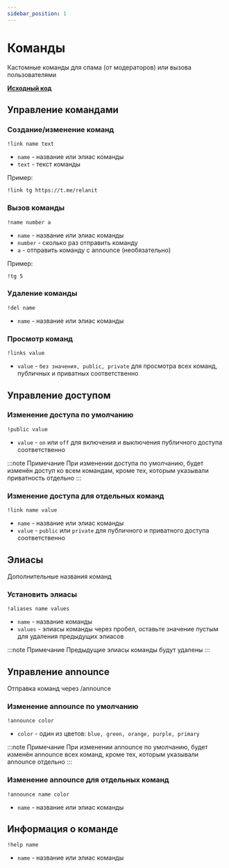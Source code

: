 ```yaml
---
sidebar_position: 1
---
```


# Команды

Кастомные команды для спама (от модераторов) или вызова пользователями

**[Исходный код](https://github.com/Relanit/ModBoty/blob/master/commands/link.py)**

## Управление командами

### Создание/изменение команд
`!link name text`
- `name` - название или элиас команды
- `text` - текст команды

Пример:
```
!link tg https://t.me/relanit
```

### Вызов команды
`!name number a`
- `name` - название или элиас команды
- `number` - сколько раз отправить команду
- `a` - отправить команду с announce (необязательно)

Пример:
```
!tg 5
```

### Удаление команды
`!del name`
- `name` - название или элиас команды

### Просмотр команд
`!links value`
- `value` - `без значения, public, private` для просмотра всех команд, публичных и приватных соответственно

## Управление доступом

### Изменение доступа по умолчанию
`!public value`
- `value` - `on` или `off` для включения и выключения публичного доступа соответственно

:::note Примечание
При изменении доступа по умолчанию, будет изменён доступ ко всем командам, кроме тех, которым указывали приватность отдельно
:::

### Изменение доступа для отдельных команд
`!link name value`
- `name` - название или элиас команды
- `value` - `public` или `private` для публичного и приватного доступа соответственно

## Элиасы
Дополнительные названия команд

### Установить элиасы
`!aliases name values`
- `name` - название команды
- `values` - элиасы команды через пробел, оставьте значение пустым для удаления предыдущих элиасов


:::note Примечание
Предыдущие элиасы команды будут удалены
:::

## Управление announce
Отправка команд через /announce

### Изменение announce по умолчанию
`!announce color`
- `color` - один из цветов: `blue, green, orange, purple, primary`

:::note Примечание
При изменении announce по умолчанию, будет изменён announce всех команд, кроме тех, которым указывали announce отдельно
:::

### Изменение announce для отдельных команд
`!announce name color`
- `name` - название или элиас команды

## Информация о команде
`!help name`
- `name` - название или элиас команды